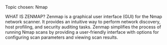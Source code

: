 Topic chosen: Nmap

WHAT IS ZENMAP?
Zenmap is a graphical user interface (GUI) for the Nmap network scanner. It provides an intuitive way to perform network discovery, host profiling, and security auditing tasks. Zenmap simplifies the process of running Nmap scans by providing a user-friendly interface with options for configuring scan parameters and viewing scan results.
